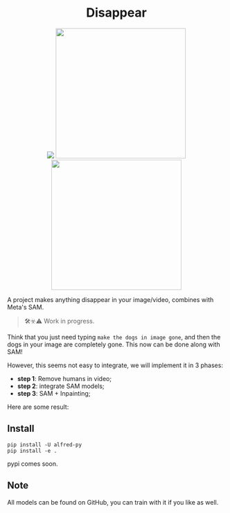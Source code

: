 <div align="center">
<h1>Disappear</h1>
</div>


<div align=center>
<img src="https://jihulab.com/mingliu/pics/-/raw/main/pictures/2023/04/8_19_18_58_ezgif-4-d56197716c.gif"/>
<img src="https://jihulab.com/mingliu/pics/-/raw/main/pictures/2023/04/8_19_24_15_ezgif-4-fe68de1579.gif" width="300"/><img src="https://jihulab.com/mingliu/pics/-/raw/main/pictures/2023/04/8_19_31_31_ezgif-4-67745aad04.gif" width="300"/>
</div>

A project makes anything disappear in your image/video, combines with Meta's SAM.

> 🛠️☣️⚠️ Work in progress.

Think that you just need typing `make the dogs in image gone`, and then the dogs in your image are completely gone. This now can be done along with SAM!


However, this seems not easy to integrate, we will implement it in 3 phases:

- **step 1**: Remove humans in video;
- **step 2**: integrate SAM models;
- **step 3**: SAM + Inpainting;

Here are some result:




## Install

```
pip install -U alfred-py
pip install -e .
```

pypi comes soon.


## Note

All models can be found on GitHub, you can train with it if you like as well.
